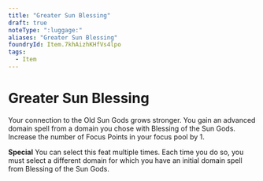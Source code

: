 ```yaml
---
title: "Greater Sun Blessing"
draft: true
noteType: ":luggage:"
aliases: "Greater Sun Blessing"
foundryId: Item.7khAizhKHfVs4lpo
tags:
  - Item
---
```


# Greater Sun Blessing

Your connection to the Old Sun Gods grows stronger. You gain an advanced domain spell from a domain you chose with Blessing of the Sun Gods. Increase the number of Focus Points in your focus pool by 1.

**Special** You can select this feat multiple times. Each time you do so, you must select a different domain for which you have an initial domain spell from Blessing of the Sun Gods.
